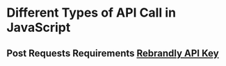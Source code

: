 # Different Types of API Call in JavaScript

## Post Requests Requirements [Rebrandly API Key](https://developers.rebrandly.com/docs)
